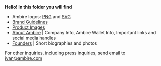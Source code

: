 **Hello!
In this folder you will find**
- Ambire logos: [PNG](https://github.com/AmbireTech/ambire-brand/tree/main/Media%20Kit/Logo%20%7C%20PNG) and [SVG](https://github.com/AmbireTech/ambire-brand/tree/main/Media%20Kit/Logo%20%7C%20SVG)
- [Brand Guidelines](https://github.com/AmbireTech/ambire-brand/blob/main/Media%20Kit/Ambire%20Brand%20Guidelines%20for%20Partners.pdf)
- [Product Images](https://github.com/AmbireTech/ambire-brand/tree/main/Media%20Kit/Product%20Images)
- [About Ambire](https://github.com/AmbireTech/ambire-brand/blob/main/Media%20Kit/About%20Ambire.md) | Company Info, Ambire Wallet Info, Important links and social media handles
- [Founders](https://github.com/AmbireTech/ambire-brand/tree/main/Media%20Kit/Founders) | Short biographies and photos


For other inquiries, including press inquiries, send email to ivan@ambire.com
